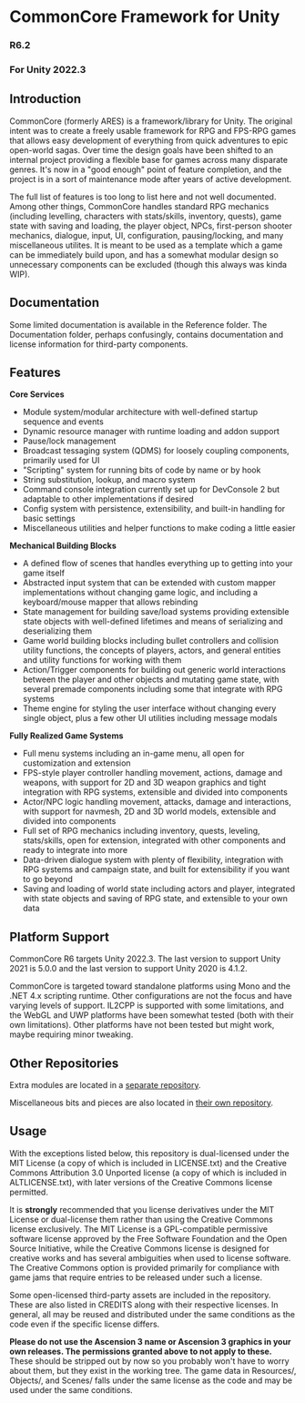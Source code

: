# CommonCore Framework for Unity
### R6.2
### For Unity 2022.3

## Introduction

CommonCore (formerly ARES) is a framework/library for Unity. The original intent was to create a freely usable framework for RPG and FPS-RPG games that allows easy development of everything from quick adventures to epic open-world sagas. Over time the design goals have been shifted to an internal project providing a flexible base for games across many disparate genres. It's now in a "good enough" point of feature completion, and the project is in a sort of maintenance mode after years of active development.

The full list of features is too long to list here and not well documented. Among other things, CommonCore handles standard RPG mechanics (including levelling, characters with stats/skills, inventory, quests), game state with saving and loading, the player object, NPCs, first-person shooter mechanics, dialogue, input, UI, configuration, pausing/locking, and many miscellaneous utilites. It is meant to be used as a template which a game can be immediately build upon, and has a somewhat modular design so unnecessary components can be excluded (though this always was kinda WIP).

## Documentation

Some limited documentation is available in the Reference folder. The Documentation folder, perhaps confusingly, contains documentation and license information for third-party components.

## Features

**Core Services**

* Module system/modular architecture with well-defined startup sequence and events
* Dynamic resource manager with runtime loading and addon support
* Pause/lock management
* Broadcast tessaging system (QDMS) for loosely coupling components, primarily used for UI
* "Scripting" system for running bits of code by name or by hook
* String substitution, lookup, and macro system
* Command console integration currently set up for DevConsole 2 but adaptable to other implementations if desired
* Config system with persistence, extensibility, and built-in handling for basic settings
* Miscellaneous utilities and helper functions to make coding a little easier

**Mechanical Building Blocks**

* A defined flow of scenes that handles everything up to getting into your game itself
* Abstracted input system that can be extended with custom mapper implementations without changing game logic, and including a keyboard/mouse mapper that allows rebinding
* State management for building save/load systems providing extensible state objects with well-defined lifetimes and means of serializing and deserializing them
* Game world building blocks including bullet controllers and collision utility functions, the concepts of players, actors, and general entities and utility functions for working with them
* Action/Trigger components for building out generic world interactions between the player and other objects and mutating game state, with several premade components including some that integrate with RPG systems
* Theme engine for styling the user interface without changing every single object, plus a few other UI utilities including message modals

**Fully Realized Game Systems** 

* Full menu systems including an in-game menu, all open for customization and extension
* FPS-style player controller handling movement, actions, damage and weapons, with support for 2D and 3D weapon graphics and tight integration with RPG systems, extensible and divided into components
* Actor/NPC logic handling movement, attacks, damage and interactions, with support for navmesh, 2D and 3D world models, extensible and divided into components
* Full set of RPG mechanics including inventory, quests, leveling, stats/skills, open for extension, integrated with other components and ready to integrate into more
* Data-driven dialogue system with plenty of flexibility, integration with RPG systems and campaign state, and built for extensibility if you want to go beyond
* Saving and loading of world state including actors and player, integrated with state objects and saving of RPG state, and extensible to your own data

## Platform Support

CommonCore R6 targets Unity 2022.3. The last version to support Unity 2021 is 5.0.0 and the last version to support Unity 2020 is 4.1.2.

CommonCore is targeted toward standalone platforms using Mono and the .NET 4.x scripting runtime. Other configurations are not the focus and have varying levels of support. IL2CPP is supported with some limitations, and the WebGL and UWP platforms have been somewhat tested (both with their own limitations). Other platforms have not been tested but might work, maybe requiring minor tweaking.

## Other Repositories

Extra modules are located in a [separate repository](https://github.com/XCVG/commoncore-modules).

Miscellaneous bits and pieces are also located in [their own repository](https://github.com/XCVG/commoncore-misc).

## Usage

With the exceptions listed below, this repository is dual-licensed under the MIT License (a copy of which is included in LICENSE.txt) and the Creative Commons Attribution 3.0 Unported license (a copy of which is included in ALTLICENSE.txt), with later versions of the Creative Commons license permitted.

It is **strongly** recommended that you license derivatives under the MIT License or dual-license them rather than using the Creative Commons license exclusively. The MIT License is a GPL-compatible permissive software license approved by the Free Software Foundation and the Open Source Initiative, while the Creative Commons license is designed for creative works and has several ambiguities when used to license software. The Creative Commons option is provided primarily for compliance with game jams that require entries to be released under such a license.

Some open-licensed third-party assets are included in the repository. These are also listed in CREDITS along with their respective licenses. In general, all may be reused and distributed under the same conditions as the code even if the specific license differs.

**Please do not use the Ascension 3 name or Ascension 3 graphics in your own releases. The permissions granted above to not apply to these.** These should be stripped out by now so you probably won't have to worry about them, but they exist in the working tree. The game data in Resources/, Objects/, and Scenes/ falls under the same license as the code and may be used under the same conditions.


